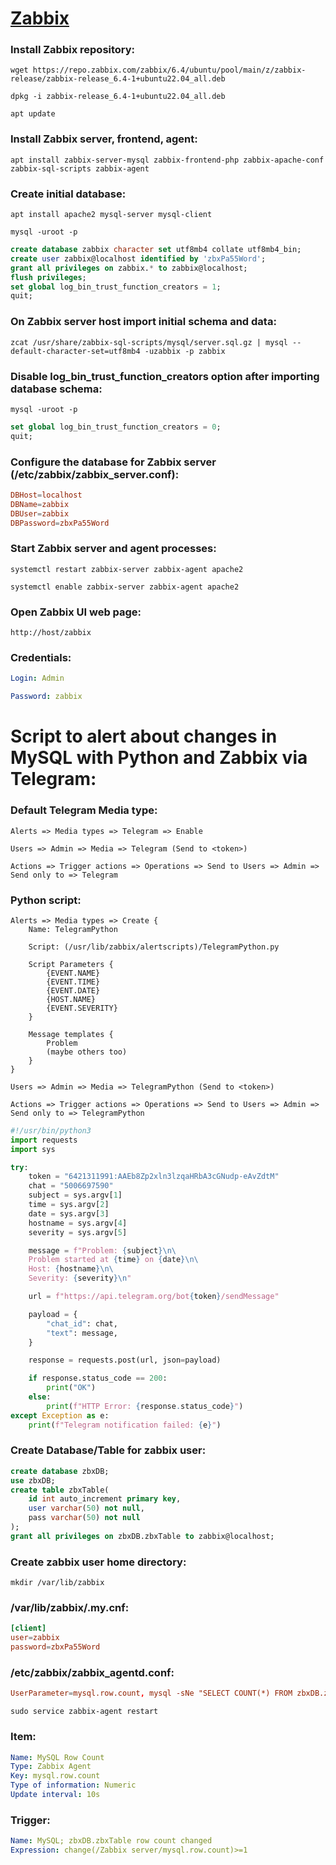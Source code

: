 # [Zabbix](https://www.zabbix.com/download "https://www.zabbix.com/download")

### Install Zabbix repository:

```shell
wget https://repo.zabbix.com/zabbix/6.4/ubuntu/pool/main/z/zabbix-release/zabbix-release_6.4-1+ubuntu22.04_all.deb

dpkg -i zabbix-release_6.4-1+ubuntu22.04_all.deb

apt update
```

### Install Zabbix server, frontend, agent:

```shell
apt install zabbix-server-mysql zabbix-frontend-php zabbix-apache-conf zabbix-sql-scripts zabbix-agent
```

### Create initial database:

```shell
apt install apache2 mysql-server mysql-client
```

```shell
mysql -uroot -p
```

```sql
create database zabbix character set utf8mb4 collate utf8mb4_bin;
create user zabbix@localhost identified by 'zbxPa55Word';
grant all privileges on zabbix.* to zabbix@localhost;
flush privileges;
set global log_bin_trust_function_creators = 1;
quit;
```

### On Zabbix server host import initial schema and data:

```shell
zcat /usr/share/zabbix-sql-scripts/mysql/server.sql.gz | mysql --default-character-set=utf8mb4 -uzabbix -p zabbix
```

### Disable log_bin_trust_function_creators option after importing database schema:

```shell
mysql -uroot -p
```

```sql
set global log_bin_trust_function_creators = 0;
quit;
```

### Configure the database for Zabbix server (/etc/zabbix/zabbix_server.conf):

```conf
DBHost=localhost
DBName=zabbix
DBUser=zabbix
DBPassword=zbxPa55Word
```

### Start Zabbix server and agent processes:

```shell
systemctl restart zabbix-server zabbix-agent apache2

systemctl enable zabbix-server zabbix-agent apache2
```

### Open Zabbix UI web page:

```
http://host/zabbix
```

### Credentials:

```yaml
Login: Admin

Password: zabbix
```

# Script to alert about changes in MySQL with Python and Zabbix via Telegram:

### Default Telegram Media type:

```
Alerts => Media types => Telegram => Enable

Users => Admin => Media => Telegram (Send to <token>)

Actions => Trigger actions => Operations => Send to Users => Admin => Send only to => Telegram
```

### Python script:

```
Alerts => Media types => Create {
    Name: TelegramPython

    Script: (/usr/lib/zabbix/alertscripts)/TelegramPython.py

    Script Parameters {
        {EVENT.NAME}
        {EVENT.TIME}
        {EVENT.DATE}
        {HOST.NAME}
        {EVENT.SEVERITY}
    }

    Message templates {
        Problem
        (maybe others too)
    }
}

Users => Admin => Media => TelegramPython (Send to <token>)

Actions => Trigger actions => Operations => Send to Users => Admin => Send only to => TelegramPython
```

```python
#!/usr/bin/python3
import requests
import sys

try:
    token = "6421311991:AAEb8Zp2xln3lzqaHRbA3cGNudp-eAvZdtM"
    chat = "5006697590"
    subject = sys.argv[1]
    time = sys.argv[2]
    date = sys.argv[3]
    hostname = sys.argv[4]
    severity = sys.argv[5]

    message = f"Problem: {subject}\n\
    Problem started at {time} on {date}\n\
    Host: {hostname}\n\
    Severity: {severity}\n"

    url = f"https://api.telegram.org/bot{token}/sendMessage"

    payload = {
        "chat_id": chat,
        "text": message,
    }

    response = requests.post(url, json=payload)

    if response.status_code == 200:
        print("OK")
    else:
        print(f"HTTP Error: {response.status_code}")
except Exception as e:
    print(f"Telegram notification failed: {e}")
```

### Create Database/Table for zabbix user:

```sql
create database zbxDB;
use zbxDB;
create table zbxTable(
    id int auto_increment primary key,
    user varchar(50) not null,
    pass varchar(50) not null
);
grant all privileges on zbxDB.zbxTable to zabbix@localhost;
```

### Create zabbix user home directory:

```shell
mkdir /var/lib/zabbix
```

### /var/lib/zabbix/.my.cnf:

```conf
[client]
user=zabbix
password=zbxPa55Word
```

### /etc/zabbix/zabbix_agentd.conf:

```conf
UserParameter=mysql.row.count, mysql -sNe "SELECT COUNT(*) FROM zbxDB.zbxTable;"
```

```shell
sudo service zabbix-agent restart
```

### Item:

```yaml
Name: MySQL Row Count
Type: Zabbix Agent
Key: mysql.row.count
Type of information: Numeric
Update interval: 10s
```

### Trigger:

```yaml
Name: MySQL; zbxDB.zbxTable row count changed
Expression: change(/Zabbix server/mysql.row.count)>=1
```